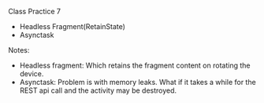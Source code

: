 Class Practice 7

- Headless Fragment(RetainState)
- Asynctask

Notes:
- Headless fragment: Which retains the fragment content on rotating the device.
- Asynctask: Problem is with memory leaks. What if it takes a while for the REST api call and the activity may be destroyed.